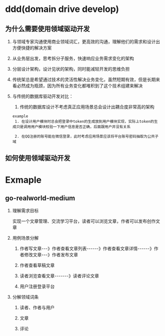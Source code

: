 # ddd(domain drive develop)

## 为什么需要使用领域驱动开发

1. 与领域专家沟通使用商业领域词汇，更高效的沟通，理解他们的需求和设计出方便快捷的解决方案

2. 从业务层出发，思考拆分子服务，快速响应业务需求变化的架构

3. 分层设计架构，设计见状的架构，同时能减轻开发的思维负担

4. 传统架总是希望通过技术的灵活性解决业务变化，虽然短期有效，但是长期来看必然成为瓶颈，因为所有业务变化都堆积到了这个技术组建来解决

5. 与传统的数据库驱动开发对比：

   1. 传统的数据库设计不考虑真正应用场景总会设计出耦合度非常高的架构

   ```
   example
    1. 在设计用户模块时总会把登录中token的生成放到用户模块实现，实际上token的生成只是调用用户模块校验一下用户信息是否正确，后面跟用户并没有关系

    2. 在QQ注册的账号能在微信登录，此时考虑应用场景应该将平台账号密码抽取为公共子域
   ```

## 如何使用领域驱动开发

# Exmaple

## go-realworld-medium

1. 理解需求目标

   实现一个文章管理、交流学习平台，读者可以浏览文章，作者可以发布创作文章

2. 用例场景分解

   1. 作者写文章---》作者查看文章列表------》作者查看文章详情------》作者修改文章---》作者发布文章

   2. 作者查看草稿文章

   3. 读者浏览查看文章-------》读者评论文章

   4. 用户注册登录平台

3. 分解领域词条

   1. 读者、作者与用户

   2. 文章

   3. 评论
